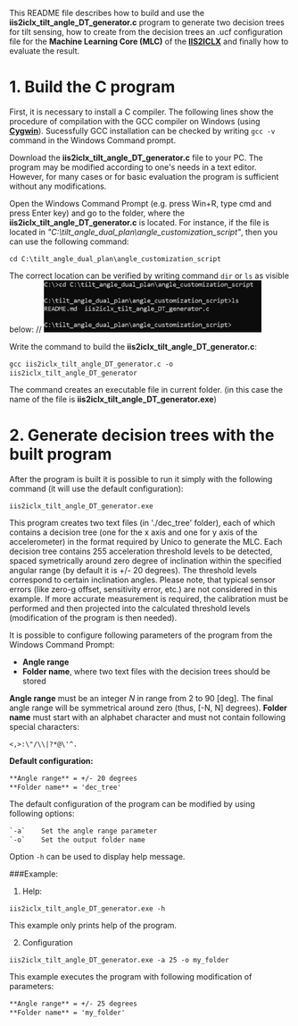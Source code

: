 This README file describes how to build and use the **iis2iclx_tilt_angle_DT_generator.c** program to generate two decision trees for tilt sensing, how to create from the decision trees an .ucf configuration file for the **Machine Learning Core (MLC)** of the [**IIS2ICLX**](https://www.st.com/en/mems-and-sensors/iis2iclx.html) and finally how to evaluate the result.


# 1. Build the C program
First, it is necessary to install a C compiler. The following lines show the procedure of compilation with the GCC compiler on Windows (using [**Cygwin**](https://www.cygwin.com/)). Sucessfully GCC installation can be checked by writing `gcc -v` command in the Windows Command prompt.

Download the **iis2iclx_tilt_angle_DT_generator.c** file to your PC. The program may be modified according to one's needs in a text editor. However, for many cases or for basic evaluation the program is sufficient without any modifications.

Open the Windows Command Prompt (e.g. press Win+R, type cmd and press Enter key) and go to the folder, where the **iis2iclx_tilt_angle_DT_generator.c** is located. For instance, if the file is located in *"C:\tilt_angle_dual_plan\angle_customization_script"*, then you can use the following command:
```
cd C:\tilt_angle_dual_plan\angle_customization_script
```

The correct location can be verified by writing command `dir` or `ls` as visible below:
// <img src="./images/prog_loc.png" alt="prog_loc" style="zoom:60%;" />


Write the command to build the **iis2iclx_tilt_angle_DT_generator.c**:
```
gcc iis2iclx_tilt_angle_DT_generator.c -o iis2iclx_tilt_angle_DT_generator
```

The command creates an executable file in current folder. (in this case the name of the file is **iis2iclx_tilt_angle_DT_generator.exe**)

# 2. Generate decision trees with the built program
After the program is built it is possible to run it simply with the following command (it will use the default configuration):
```
iis2iclx_tilt_angle_DT_generator.exe
```

This program creates two text files (in './dec_tree' folder), each of which contains a decision tree (one for the x axis and one for y axis of the accelerometer) in the format required by Unico to generate the MLC. Each decision tree contains 255 acceleration threshold levels to be detected, spaced symetrically around zero degree of inclination within the specified angular range (by default it is +/- 20 degrees). The threshold levels correspond to certain inclination angles.
Please note, that typical sensor errors (like zero-g offset, sensitivity error, etc.) are not considered in this example. If more accurate measurement is required, the calibration must be performed and then projected into the calculated threshold levels (modification of the program is then needed).

It is possible to configure following parameters of the program from the Windows Command Prompt:

- **Angle range**
- **Folder name**, where two text files with the decision trees should be stored

**Angle range** must be an integer *N* in range from 2 to 90 [deg]. The final angle range will be symmetrical around zero (thus, [-N, N] degrees).
**Folder name** must start with an alphabet character and must not contain following special characters: 
```
<,>:\"/\\|?*@\'^.
```

**Default configuration:**
```
**Angle range** = +/- 20 degrees
**Folder name** = 'dec_tree'
```

The default configuration of the program can be modified by using following options:

	`-a`	Set the angle range parameter
	`-o`	Set the output folder name

Option `-h`	can be used to display help message.

###Example:

1. Help: 
```
iis2iclx_tilt_angle_DT_generator.exe -h
```
This example only prints help of the program.

2. Configuration
```
iis2iclx_tilt_angle_DT_generator.exe -a 25 -o my_folder
```
This example executes the program with following modification of parameters:
```
**Angle range** = +/- 25 degrees
**Folder name** = 'my_folder'
```
